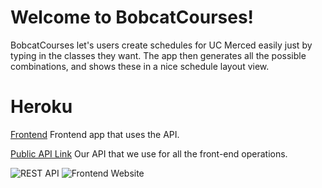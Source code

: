 # Welcome to BobcatCourses!

BobcatCourses let's users create schedules for UC Merced easily just by typing in the classes they want. The app then generates all the possible combinations, and shows these in a nice schedule layout view.


# Heroku

[Frontend](https://bobcatcourses.tk) Frontend app that uses the API.

[Public API Link](https://cse120-course-planner.herokuapp.com/api)
Our API that we use for all the front-end operations.

![REST API](https://i.imgur.com/xSrGnLG.png)
![Frontend Website](https://i.imgur.com/pO2EiHf.png)

